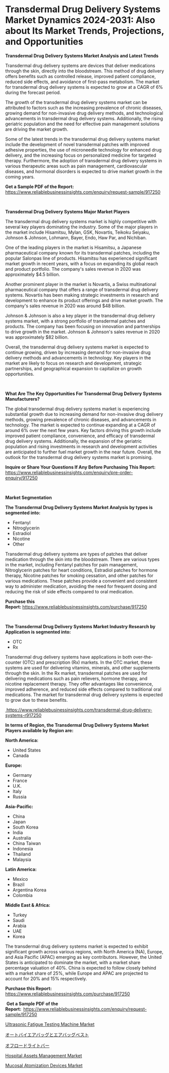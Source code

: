 <p><h1>Transdermal Drug Delivery Systems Market Dynamics 2024-2031: Also about Its Market Trends, Projections, and Opportunities</h1></p><p><strong>Transdermal Drug Delivery Systems Market Analysis and Latest Trends</strong></p>
<p><p>Transdermal drug delivery systems are devices that deliver medications through the skin, directly into the bloodstream. This method of drug delivery offers benefits such as controlled release, improved patient compliance, reduced side effects, and avoidance of first-pass metabolism. The market for transdermal drug delivery systems is expected to grow at a CAGR of 6% during the forecast period.</p><p>The growth of the transdermal drug delivery systems market can be attributed to factors such as the increasing prevalence of chronic diseases, growing demand for non-invasive drug delivery methods, and technological advancements in transdermal drug delivery systems. Additionally, the rising geriatric population and the need for effective pain management solutions are driving the market growth.</p><p>Some of the latest trends in the transdermal drug delivery systems market include the development of novel transdermal patches with improved adhesive properties, the use of microneedle technology for enhanced drug delivery, and the increasing focus on personalized medicine for targeted therapy. Furthermore, the adoption of transdermal drug delivery systems in various therapeutic areas such as pain management, cardiovascular diseases, and hormonal disorders is expected to drive market growth in the coming years.</p></p>
<p><strong>Get a Sample PDF of the Report:&nbsp;</strong> <a href="https://www.reliablebusinessinsights.com/enquiry/request-sample/917250">https://www.reliablebusinessinsights.com/enquiry/request-sample/917250</a></p>
<p>&nbsp;</p>
<p><strong>Transdermal Drug Delivery Systems Major Market Players</strong></p>
<p><p>The transdermal drug delivery systems market is highly competitive with several key players dominating the industry. Some of the major players in the market include Hisamitsu, Mylan, GSK, Novartis, Teikoku Seiyaku, Johnson & Johnson, Lohmann, Bayer, Endo, Haw Par, and Nichiban.</p><p>One of the leading players in the market is Hisamitsu, a Japanese pharmaceutical company known for its transdermal patches, including the popular Salonpas line of products. Hisamitsu has experienced significant market growth in recent years, with a focus on expanding its global reach and product portfolio. The company's sales revenue in 2020 was approximately $4.5 billion.</p><p>Another prominent player in the market is Novartis, a Swiss multinational pharmaceutical company that offers a range of transdermal drug delivery systems. Novartis has been making strategic investments in research and development to enhance its product offerings and drive market growth. The company's sales revenue in 2020 was around $48 billion.</p><p>Johnson & Johnson is also a key player in the transdermal drug delivery systems market, with a strong portfolio of transdermal patches and products. The company has been focusing on innovation and partnerships to drive growth in the market. Johnson & Johnson's sales revenue in 2020 was approximately $82 billion.</p><p>Overall, the transdermal drug delivery systems market is expected to continue growing, driven by increasing demand for non-invasive drug delivery methods and advancements in technology. Key players in the market are likely to focus on research and development, strategic partnerships, and geographical expansion to capitalize on growth opportunities.</p></p>
<p>&nbsp;</p>
<p><strong>What Are The Key Opportunities For Transdermal Drug Delivery Systems Manufacturers?</strong></p>
<p><p>The global transdermal drug delivery systems market is experiencing substantial growth due to increasing demand for non-invasive drug delivery methods, growing prevalence of chronic diseases, and advancements in technology. The market is expected to continue expanding at a CAGR of around 6% over the next few years. Key factors driving this growth include improved patient compliance, convenience, and efficacy of transdermal drug delivery systems. Additionally, the expansion of the geriatric population and rising investments in research and development activities are anticipated to further fuel market growth in the near future. Overall, the outlook for the transdermal drug delivery systems market is promising.</p></p>
<p><strong>Inquire or Share Your Questions If Any Before Purchasing This Report:</strong> <a href="https://www.reliablebusinessinsights.com/enquiry/pre-order-enquiry/917250">https://www.reliablebusinessinsights.com/enquiry/pre-order-enquiry/917250</a></p>
<p>&nbsp;</p>
<p><strong>Market Segmentation</strong></p>
<p><strong>The Transdermal Drug Delivery Systems Market Analysis by types is segmented into:</strong></p>
<p><ul><li>Fentanyl</li><li>Nitroglycerin</li><li>Estradiol</li><li>Nicotine</li><li>Other</li></ul></p>
<p><p>Transdermal drug delivery systems are types of patches that deliver medication through the skin into the bloodstream. There are various types in the market, including Fentanyl patches for pain management, Nitroglycerin patches for heart conditions, Estradiol patches for hormone therapy, Nicotine patches for smoking cessation, and other patches for various medications. These patches provide a convenient and consistent way to administer medication, avoiding the need for frequent dosing and reducing the risk of side effects compared to oral medication.</p></p>
<p><strong>Purchase this Report:&nbsp;</strong><a href="https://www.reliablebusinessinsights.com/purchase/917250">https://www.reliablebusinessinsights.com/purchase/917250</a></p>
<p>&nbsp;</p>
<p><strong>The Transdermal Drug Delivery Systems Market Industry Research by Application is segmented into:</strong></p>
<p><ul><li>OTC</li><li>Rx</li></ul></p>
<p><p>Transdermal drug delivery systems have applications in both over-the-counter (OTC) and prescription (Rx) markets. In the OTC market, these systems are used for delivering vitamins, minerals, and other supplements through the skin. In the Rx market, transdermal patches are used for delivering medications such as pain relievers, hormone therapy, and nicotine replacement therapy. They offer advantages like convenience, improved adherence, and reduced side effects compared to traditional oral medications. The market for transdermal drug delivery systems is expected to grow due to these benefits.</p></p>
<p><a href="https://www.reliablebusinessinsights.com/transdermal-drug-delivery-systems-r917250">&nbsp;https://www.reliablebusinessinsights.com/transdermal-drug-delivery-systems-r917250</a></p>
<p><strong>In terms of Region, the Transdermal Drug Delivery Systems Market Players available by Region are:</strong></p>
<p>
    <p> <strong> North America: </strong>
        <ul>
            <li>United States</li>
            <li>Canada</li>
        </ul>
        </p> 
    <p> <strong> Europe: </strong>
        <ul>
            <li>Germany</li>
            <li>France</li>
            <li>U.K.</li>
            <li>Italy</li>
            <li>Russia</li>
        </ul>
        </p> 
    <p> <strong> Asia-Pacific: </strong>
        <ul>
            <li>China</li>
            <li>Japan</li>
            <li>South Korea</li>
            <li>India</li>
            <li>Australia</li>
            <li>China Taiwan</li>
            <li>Indonesia</li>
            <li>Thailand</li>
            <li>Malaysia</li>
        </ul>
        </p> 
    <p> <strong> Latin America: </strong>
        <ul>
            <li>Mexico</li>
            <li>Brazil</li>
            <li>Argentina Korea</li>
            <li>Colombia</li>
        </ul>
        </p> 
    <p> <strong> Middle East & Africa: </strong>
        <ul>
            <li>Turkey</li>
            <li>Saudi</li>
            <li>Arabia</li>
            <li>UAE</li>
            <li>Korea</li>
        </ul>
    </p>
    </p>
<p><p>The transdermal drug delivery systems market is expected to exhibit significant growth across various regions, with North America (NA), Europe, and Asia Pacific (APAC) emerging as key contributors. However, the United States is anticipated to dominate the market, with a market share percentage valuation of 40%. China is expected to follow closely behind with a market share of 25%, while Europe and APAC are projected to account for 20% and 15% respectively.</p></p>
<p><strong>Purchase this Report: </strong><a href="https://www.reliablebusinessinsights.com/purchase/917250">https://www.reliablebusinessinsights.com/purchase/917250</a></p>
<p>&nbsp;<strong>Get a Sample PDF of the Report:&nbsp;&nbsp;</strong><a href="https://www.reliablebusinessinsights.com/enquiry/request-sample/917250">https://www.reliablebusinessinsights.com/enquiry/request-sample/917250</a></p>
<p><strong></strong></p>
<p><p><a href="https://github.com/myacatherineblakecaczo9vcsw/Market-Research-Report-List-3/blob/main/ultrasonic-fatigue-testing-machine-market.md">Ultrasonic Fatigue Testing Machine Market</a></p><p><a href="https://github.com/MacyOrn/Market-Research-Report-List-1/blob/main/6512855172394.md">オートバイエアバッグとエアバッグベスト</a></p><p><a href="https://github.com/charm854/Market-Research-Report-List-2/blob/main/3262238172393.md">オフロードライトバー</a></p><p><a href="https://www.linkedin.com/pulse/hospital-assets-management-market-forecast-global-trends-analysis-mzdef?trackingId=cU1cb29OB5DRmKNNIqsExA%3D%3D">Hospital Assets Management Market</a></p><p><a href="https://github.com/okotobwrhuteie/Market-Research-Report-List-3/blob/main/mucosal-atomization-devices-market.md">Mucosal Atomization Devices Market</a></p></p>